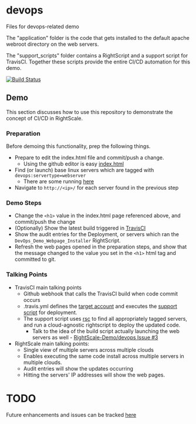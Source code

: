 # devops
Files for devops-related demo

The "application" folder is the code that gets installed to the default apache webroot directory on the web servers.

The "support_scripts" folder contains a RightScript and a support script for TravisCI. Together these scripts provide the entire CI/CD automation for this demo.

[![Build Status](https://travis-ci.org/RightScale-Demo/devops.svg?branch=master)](https://travis-ci.org/RightScale-Demo/devops)

## Demo
This section discusses how to use this repository to demonstrate the concept of CI/CD in RightScale.

### Preparation
Before demoing this functionality, prep the following things.

* Prepare to edit the index.html file and commit/push a change.
  * Using the github editor is easy [index.html](https://github.com/RightScale-Demo/devops/edit/master/application/html/index.html)
* Find (or launch) base linux servers which are tagged with `devops:servertype=webserver`
  * There are some running [here](https://us-3.rightscale.com/acct/30601/deployments/906750003#servers)
* Navigate to `http://<ip>/` for each server found in the previous step

### Demo Steps

* Change the `<h1>` value in the index.html page referenced above, and commit/push the change
* (Optionally) Show the latest build triggered in [TravisCI](https://travis-ci.org/RightScale-Demo/devops)
* Show the audit entries for the Deployment, or servers which ran the `DevOps_Demo_Webpage_Installer` RightScript.
* Refresh the web pages opened in the preparation steps, and show that the message changed to the value you set in the `<h1>` html tag and committed to git.

### Talking Points
* TravisCI main talking points
  * Github webhook that calls the TravisCI build when code commit occurs
  * .travis.yml defines the [target account](https://github.com/RightScale-Demo/devops/blob/master/.travis.yml#L3-L6) and executes the [support script](https://github.com/RightScale-Demo/devops/blob/master/.travis.yml#L15) for deployment.
  * The support script uses [rsc](https://github.com/RightScale-Demo/devops/blob/master/support_scripts/jenkinsBuildScript.sh#L17) to find all appropriately tagged servers, and run a cloud-agnostic rightscript to deploy the updated code.
    * Talk to the idea of the build script actually launching the web servers as well - [RightScale-Demo/devops Issue #3](https://github.com/RightScale-Demo/devops/issues/3)
* RightScale main talking points:
  * Single view of multiple servers across multiple clouds
  * Enables executing the same code install across multiple servers in multiple clouds.
  * Audit entries will show the updates occurring
  * Hitting the servers' IP addresses will show the web pages.

# TODO
Future enhancements and issues can be tracked [here](https://github.com/RightScale-Demo/devops/issues)
